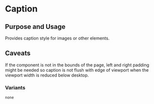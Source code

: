 # Caption

## Purpose and Usage
Provides caption style for images or other elements.

## Caveats
If the component is not in the bounds of the page, left and right padding might be needed so caption is not flush with
edge of viewport when the viewport width is reduced below desktop. 

### Variants

```
none

```
